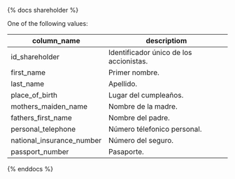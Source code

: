 {% docs shareholder %}

One of the following values:

| column_name               | descriptiom                             |
| ------------------------- | --------------------------------------- |
| id_shareholder            | Identificador único de los accionistas. |
| first_name                | Primer nombre.                          |
| last_name                 | Apellido.                               |
| place_of_birth            | Lugar del cumpleaños.                   |
| mothers_maiden_name       | Nombre de la madre.                     |
| fathers_first_name        | Nombre del padre.                       |
| personal_telephone        | Número télefonico personal.             |
| national_insurance_number | Número del seguro.                      |
| passport_number           | Pasaporte.                              |

{% enddocs %}
